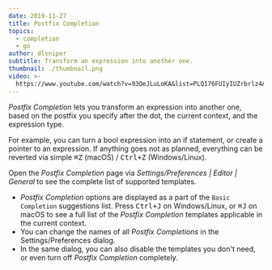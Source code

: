 ```yaml
---
date: 2019-11-27
title: Postfix Completion
topics:
  - completion
  - go
author: dlsniper
subtitle: Transform an expression into another one.
thumbnail: ./thumbnail.png
video: >-
  https://www.youtube.com/watch?v=93OeJLuLoKA&list=PLQ176FUIyIUZrbrlz4AY1V8VzBJKZyVlW&index=99
---
```


_Postfix Completion_ lets you transform an expression into another one, based on the postfix you specify after the dot, the current context, and the expression type.

For example, you can turn a bool expression into an if statement, or create a pointer to an expression. If anything goes not as planned, everything can be reverted via simple <kbd>⌘Z</kbd> (macOS) / <kbd>Ctrl+Z</kbd> (Windows/Linux).

Open the _Postfix Completion_ page via _Settings/Preferences | Editor | General_ to see the complete list of supported templates.

- _Postfix Completion_ options are displayed as a part of the `Basic Completion` suggestions list. Press <kbd>Ctrl+J</kbd> on Windows/Linux, or <kbd>⌘J</kbd> on macOS to see a full list of the _Postfix Completion_ templates applicable in the current context.
- You can change the names of all _Postfix Completions_ in the Settings/Preferences dialog.
- In the same dialog, you can also disable the templates you don't need, or even turn off _Postfix Completion_ completely.
